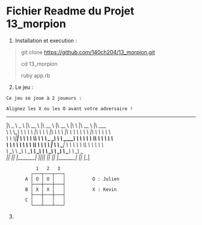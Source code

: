 <h1> Fichier Readme du Projet 13_morpion </h1>

 1. Installation et execution : 

  > git clone https://github.com/140ch204/13_morpion.git
  >
  > cd 13_morpion
  >
  > ruby app.rb
  >

  2. Le jeu : 

    Ce jeu se joue à 2 joueurs : 
    
    Alignez les X ou les O avant votre adversaire ! 

   _____ ______       ________      ________      ________    ___      ________      ________
  |\   _ \  _   \    |\   __  \    |\   __  \    |\   __  \  |\  \    |\   __  \    |\   ___  \
  \ \  \\\__\ \  \   \ \  \|\  \   \ \  \|\  \   \ \  \|\  \ \ \  \   \ \  \|\  \   \ \  \\ \  \
   \ \  \\|__| \  \   \ \  \\\  \   \ \   _  _\   \ \   ____\ \ \  \   \ \  \\\  \   \ \  \\ \  \
    \ \  \    \ \  \   \ \  \\\  \   \ \  \\  \|   \ \  \___|  \ \  \   \ \  \\\  \   \ \  \\ \  \
     \ \__\    \ \__\   \ \_______\   \ \__\\ _\    \ \__\      \ \__\   \ \_______\   \ \__\\ \__\
      \|__|     \|__|    \|_______|    \|__|\|__|    \|__|       \|__|    \|_______|    \|__| \|__|


               1   2   3
             ┌───┬───┬───┐
           A │ O │ O │   │          O : Julien
             ├───┼───┼───┤
           B │ X │ X │   │          X : Kevin
             ├───┼───┼───┤
           C │   │   │   │
             └───┴───┴───┘


  3. 

